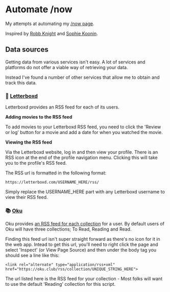# Automate /now

My attempts at automating my [/now page](https://akashgoswami.com/now).

Inspired by [Robb Knight](https://rknight.me/blog/automating-my-now-page/) and [Sophie Koonin](https://localghost.dev/blog/everything-should-have-an-api-adventures-in-trying-to-automate-stuff/). 

## Data sources
Getting data from various services isn't easy. A lot of services and platforms do not offer a viable way of retrieving your data. 

Instead I've found a number of other services that allow me to obtain and track this data.

### 🍿 [Letterboxd](https://letterboxd.com/)
Letterboxd provides an RSS feed for each of its users. 

**Adding movies to the RSS feed**

To add movies to your Letterboxd RSS feed, you need to click the 'Review or log' button for a movie and add a date for when you watched the movie.

**Viewing the RSS feed**

Via the Letterboxd website, log in and then view your profile. 
There is an RSS icon at the end of the profile navigation menu. Clicking this will take you to the profile's RSS feed.

The RSS url is formatted in the following format:

`https://letterboxd.com/USERNAME_HERE/rss/`

Simply replace the USERNAME_HERE part with any Letterboxd username to view their RSS feed.

### 📚 [Oku](https://oku.club)
Oku provides [an RSS feed for each collection](https://oku.club/blog/oku-has-rss-feeds) for a user. By default users of Oku will have three collections; To Read, Reading and Read.

Finding this feed url isn't super straight forward as there's no icon for it in the web app. Intead to get this url, you'll need to right click the page and select 'Inspect' (or View Page Source) and then under the body tag you should see a line like this:

`<link rel="alternate" type="application/rss+xml" href="https://oku.club/rss/collection/UNIQUE_STRING_HERE">`

The url listed here is the RSS feed for your collection - Most folks will want to use the default 'Reading' collection for this script.